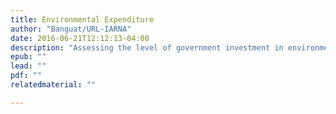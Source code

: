 ```yaml
---
title: Environmental Expenditure
author: "Banguat/URL-IARNA"
date: 2016-06-21T12:12:13-04:00
description: "Assessing the level of government investment in environmental protection and recuperation"
epub: ""
lead: ""
pdf: ""
relatedmaterial: ""

---
```


